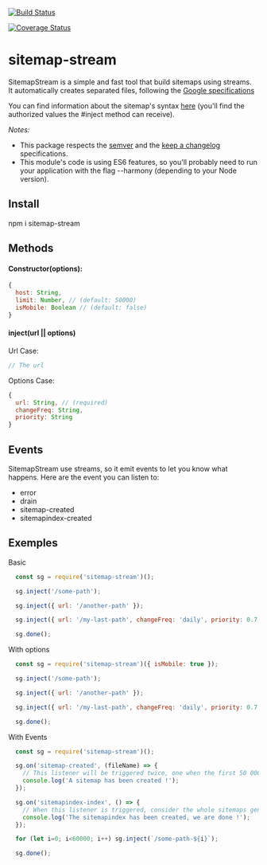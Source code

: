 [![Build Status](https://travis-ci.org/ludoblues/sitemap-stream.svg?branch=master)](https://travis-ci.org/ludoblues/sitemap-stream)

[![Coverage Status](https://coveralls.io/repos/ludoblues/sitemap-stream/badge.svg?branch=master&service=github)](https://coveralls.io/github/ludoblues/sitemap-stream?branch=master)

# sitemap-stream

SitemapStream is a simple and fast tool that build sitemaps using streams.  
It automatically creates separated files, following the [Google specifications](https://support.google.com/webmasters/topic/4581190?hl=en&ref_topic=4581352)

You can find information about the sitemap's syntax [here](http://www.sitemaps.org/protocol.html) (you'll find the authorized values the #inject method can receive).

*Notes:*
- This package respects the [semver](http://semver.org/) and the [keep a changelog](http://keepachangelog.com/) specifications.
- This module's code is using ES6 features, so you'll probably need to run your application with the flag --harmony (depending to your Node version).

## Install
npm i sitemap-stream

## Methods
#### Constructor(options):
```js
{
  host: String,
  limit: Number, // (default: 50000)
  isMobile: Boolean // (default: false)
}
```

#### inject(url || options)
Url Case:
```js
// The url
```

Options Case:

````js
{
  url: String, // (required)
  changeFreq: String,
  priority: String
}
````

## Events

SitemapStream use streams, so it emit events to let you know what happens.
Here are the event you can listen to:

- error
- drain
- sitemap-created
- sitemapindex-created



## Exemples

Basic
```` js
  const sg = require('sitemap-stream')();

  sg.inject('/some-path');

  sg.inject({ url: '/another-path' });

  sg.inject({ url: '/my-last-path', changeFreq: 'daily', priority: 0.7 });

  sg.done();
````

With options
```` js
  const sg = require('sitemap-stream')({ isMobile: true });

  sg.inject('/some-path');

  sg.inject({ url: '/another-path' });

  sg.inject({ url: '/my-last-path', changeFreq: 'daily', priority: 0.7 });

  sg.done();
````

With Events
```` js
  const sg = require('sitemap-stream')();

  sg.on('sitemap-created', (fileName) => {
    // This listener will be triggered twice, one when the first 50 000 urls will be injected, and another time when you'll call the #done method  
    console.log('A sitemap has been created !');
  });

  sg.on('sitemapindex-index', () => {
    // When this listener is triggered, consider the whole sitemaps genreation done
    console.log('The sitemapindex has been created, we are done !');
  });

  for (let i=0; i<60000; i++) sg.inject(`/some-path-${i}`);

  sg.done();
````
